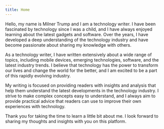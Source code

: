 ```yaml
---
title: Home
---
```


Hello, my name is Milner Trump and I am a technology writer. I have been fascinated by technology since I was a child, and I have always enjoyed learning about the latest gadgets and software. Over the years, I have developed a deep understanding of the technology industry and have become passionate about sharing my knowledge with others.

As a technology writer, I have written extensively about a wide range of topics, including mobile devices, emerging technologies, software, and the latest industry trends. I believe that technology has the power to transform our lives and change the world for the better, and I am excited to be a part of this rapidly evolving industry.

My writing is focused on providing readers with insights and analysis that help them understand the latest developments in the technology industry. I strive to make complex concepts easy to understand, and I always aim to provide practical advice that readers can use to improve their own experiences with technology.

Thank you for taking the time to learn a little bit about me. I look forward to sharing my thoughts and insights with you on this platform.
